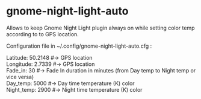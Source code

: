 # gnome-night-light-auto
Allows to keep Gnome Night Light plugin always on while setting color temp according to to GPS location.

Configuration file in ~/.config/gnome-night-light-auto.cfg :

Latitude: 50.2148 #-> GPS location  
Longitude: 2.7339 #-> GPS location  
Fade_in: 30 #-> Fade In duration in minutes (from Day temp to Night temp or vice versa)  
Day_temp: 5000 #-> Day time temperature (K) color  
Night_temp: 2900 #-> Night time temperature (K) color  

